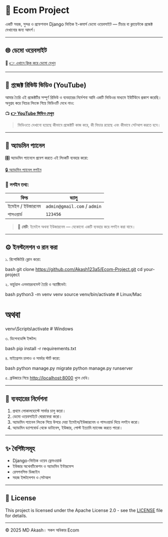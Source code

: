 # 🚀 Ecom Project

একটি সহজ, সুন্দর ও প্রফেশনাল Django ভিত্তিক ই-কমার্স ডেমো ওয়েবসাইট — টিচার বা ক্লায়েন্টকে প্রজেক্ট দেখানোর জন্য আদর্শ।

---

## 🌐 ডেমো ওয়েবসাইট

🔗 [👉 এখানে ক্লিক করে ডেমো দেখুন](https://ecom.apkget.pro/)

---

## 🎥 প্রজেক্ট রিভিউ ভিডিও (YouTube)

আমার তৈরি এই প্রজেক্টটির সম্পূর্ণ রিভিউ ও ব্যবহারের নির্দেশনা আমি একটি ভিডিওর মাধ্যমে ইউটিউবে প্রকাশ করেছি। অনুগ্রহ করে নিচের লিংকে গিয়ে ভিডিওটি দেখে নাও:

📺 **[👉 YouTube ভিডিও দেখুন](https://youtu.be/WEbrfwoJyrE)**

> ভিডিওতে দেখানো হয়েছে কীভাবে প্রজেক্টটি কাজ করে, কী ফিচার রয়েছে এবং কীভাবে সেটআপ করতে হবে।

---

## 🔐 অ্যাডমিন প্যানেল

🎛️ অ্যাডমিন প্যানেলে প্রবেশ করতে এই লিংকটি ব্যবহার করো:

[🔒 অ্যাডমিন প্যানেল লগইন](https://ecom.apkget.pro/admin)

### 📝 লগইন তথ্য:

| ফিল্ড            | ভ্যালু                              |
| ---------------- | ----------------------------------- |
| ইমেইল / ইউজারনেম | `admin@gmail.com` / `admin`         |
| পাসওয়ার্ড        | `123456`                            |

> 🔔 **নোট**: ইমেইল অথবা ইউজারনেম — যেকোনো একটি ব্যবহার করে লগইন করা যাবে।
---

## ⚙️ ইনস্টলেশন ও রান করা

১. রিপোজিটরি ক্লোন করো:

bash
git clone https://github.com/Akash123a5/Ecom-Project.git
cd your-project


২. ভার্চুয়াল এনভায়রনমেন্ট তৈরি ও অ্যাক্টিভেট:

bash
python3 -m venv venv
source venv/bin/activate   # Linux/Mac
# অথবা
venv\\Scripts\\activate  # Windows


৩. ডিপেনডেন্সি ইন্সটল:

bash
pip install -r requirements.txt


৪. মাইগ্রেশন চালাও ও সার্ভার স্টার্ট করো:

bash
python manage.py migrate
python manage.py runserver


৫. ব্রাউজারে গিয়ে [http://localhost:8000](http://localhost:8000) খুলে দেখি।

---

## 🎯 ব্যবহারের নির্দেশনা

1. প্রথমে লোকালহোস্টে সার্ভার চালু করো।
2. ডেমো ওয়েবসাইটে ঘোরাফেরা করো।
3. অ্যাডমিন প্যানেল লিংকে গিয়ে উপরে দেয়া ইমেইল/ইউজারনেম ও পাসওয়ার্ড দিয়ে লগইন করো।
4. অ্যাডমিন ড্যাশবোর্ড থেকে ডাটাবেস, ইউজার, পোস্ট ইত্যাদি ম্যানেজ করতে পারো।

---

## ✨ বৈশিষ্ট্যসমূহ

* Django-ভিত্তিক ওয়েব ফ্রেমওয়ার্ক
* ইউজার অথেনটিকেশন ও অ্যাডমিন ইন্টারফেস
* রেসপনসিভ ডিজাইন
* সহজ ইন্সটলেশন ও সেটআপ

---

## 📄 License

This project is licensed under the Apache License 2.0 - see the [LICENSE](./LICENSE) file for details.



---

© 2025 MD Akash। সকল অধিকার Ecom
